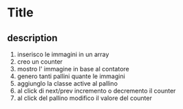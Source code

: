 
Title
===
## description

1. inserisco le immagini in un array
2. creo un counter
3. mostro l' immagine in base al contatore
4. genero tanti pallini quante le immagini
5. aggiunglo la classe active al pallino
6. al click di next/prev incremento o decremento il counter
7. al click del pallino modifico il valore del counter